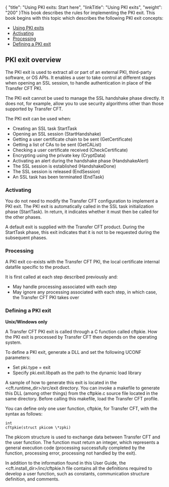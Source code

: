 {
    "title": "Using  PKI exits: Start here",
    "linkTitle": "Using PKI exits",
    "weight": "200"
}This book describes the rules for implementing the PKI exit. This book
begins with this topic which describes
the following PKI exit concepts:

- [Using
    PKI exits](#Using_PKI_exits__Start_here)
- [Activating](#Activating)
- [Processing](#Processing)
- [Defining
    a PKI exit](#Defining_a_PKI_exit)

<span id="Using_PKI_exits"></span>

## PKI exit overview

The PKI exit is used to extract all or part of an external PKI, third-party
software, or OS APIs. It enables a user to take control at different stages
when opening an SSL session, to handle authentication in place of the
Transfer CFT PKI.

The PKI exit cannot be used to manage the SSL handshake phase directly.
It does not, for example, allow you to use security algorithms other than
those supported by Transfer CFT.

The PKI exit can be used when:

- Creating an SSL
    task StartTask
- Opening an SSL
    session (StartHandshake)
- Getting a user
    certificate chain to be sent (GetCertificate)
- Getting a list
    of CAs to be sent (GetCAList)
- Checking a user
    certificate received (CheckCertificate)
- Encrypting using
    the private key (CryptData)
- Activating an alert
    during the handshake phase (HandshakeAlert)
- The SSL session
    is established (HandshakeDone)
- The SSL session
    is released (EndSession)
- An SSL task has
    been terminated (EndTask)

<span id="Activating"></span>

### Activating

You do not need to modify the Transfer CFT configuration to implement
a PKI exit. The PKI exit is automatically called in the SSL task initialization
phase (StartTask). In return, it indicates whether it must then
be called for the other phases.

A default exit is supplied with the Transfer CFT product. During the
StartTask phase, this exit indicates that it is not to be requested
during the subsequent phases.

<span id="Processing"></span>

### Processing

A PKI exit co-exists with the Transfer CFT PKI, the local certificate
internal datafile specific to the product.

It is first called at each step described previously and:

- May handle processing
    associated with each step
- May ignore any
    processing associated with each step, in which case, the Transfer CFT
    PKI takes over

<span id="Defining_a_PKI_exit"></span>

### Defining a PKI exit

****Unix/Windows only****

A Transfer CFT PKI exit is called through a C function called cftpkie. How the PKI exit is processed by Transfer CFT then depends on the operating system.

To define a PKI exit, generate a DLL and set the following UCONF parameters:

- Set pki.type = exit
- Specify pki.exit.libpath as the path to the dynamic load library

A sample of how to generate this exit is located in the &lt;cft.runtime\_dir>/src/exit directory. You can invoke a makefile to generate this DLL (among other things) from the cftpkie.c source file located in the same directory. Before calling this makefile, load the Transfer CFT profile.

You can define only one user function, cftpkie, for Transfer
CFT, with the syntax as follows:

```
int
cftpkie(struct pkicom \*zpki)
```

The pkicom structure is used to exchange data between Transfer CFT and
the user function. The function must return an integer, which represents
a general execution code (processing successfully completed by the function,
processing error, processing not handled by the exit).

In addition to the information found in this User Guide, the &lt;cft.install\_dir>/inc/cftpkie.h file contains all the definitions required to develop a user function, such as constants, communication structure definition, and comments.
